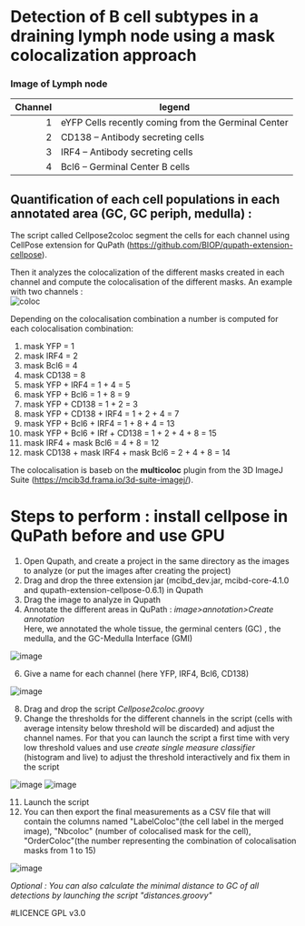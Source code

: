 # Detection of B cell subtypes in a draining lymph node using a mask colocalization approach 

### Image of Lymph node 


| Channel |legend |
|-----:|-----------|
|     1| eYFP   Cells recently coming from the Germinal Center  |
|     2| CD138 – Antibody secreting cells                       |
|     3| IRF4 – Antibody secreting cells                        |
|     4| Bcl6 – Germinal Center B cells                   |

## Quantification of each cell populations in each annotated area (GC, GC periph, medulla) :  
The script called Cellpose2coloc segment the cells for each channel using CellPose extension for QuPath (https://github.com/BIOP/qupath-extension-cellpose). 

Then it analyzes the colocalization of the different masks created in each channel and compute the colocalisation of the different masks. 
An example with two channels :  
![coloc](https://github.com/matfallet/Detection-of-B-cell-subtypes-in-a-draining-lymph-node-using-a-mask-colocalization-approach-/assets/41480459/f56cd42d-e68c-41fe-85e3-502a2b67844f)

Depending on the colocalisation combination a number is computed for each colocalisation combination:

1) mask YFP = 1  
2) mask IRF4 = 2   
3) mask Bcl6 = 4  
4) mask CD138 = 8     
5) mask YFP + IRF4 = 1 + 4 = 5  
6) mask YFP + Bcl6 = 1 + 8 = 9  
7) mask YFP + CD138  = 1 + 2 = 3  
8) mask YFP + CD138 + IRF4 = 1 + 2 + 4 = 7  
9) mask YFP + Bcl6 + IRF4  = 1 + 8 + 4 = 13  
10) mask YFP + Bcl6 + IRf + CD138 = 1 + 2 + 4 + 8 = 15  
11) mask  IRF4 + mask  Bcl6  = 4 + 8 = 12  
12) mask  CD138 + mask IRF4 + mask Bcl6  = 2 + 4 + 8 = 14

The colocalisation is baseb on the **multicoloc** plugin from the 3D ImageJ Suite (https://mcib3d.frama.io/3d-suite-imagej/). 


# Steps to perform : install cellpose in QuPath before and use GPU   

1) Open Qupath, and create a project in the same directory as the images to analyze (or put the images after creating the project)
2) Drag and drop the three extension jar (mcibd_dev.jar, mcibd-core-4.1.0 and qupath-extension-cellpose-0.6.1) in Qupath  
3) Drag the image to analyze in Qupath 
4) Annotate the different areas in QuPath : _image>annotation>Create annotation_  
    Here, we annotated the whole tissue, the germinal centers (GC) , the medulla, and the GC-Medulla Interface (GMI)

![image](https://github.com/Imagimm-CIML/Detection-of-B-cell-subtypes-in-a-draining-lymph-node-using-a-mask-colocalization-approach/assets/124134416/a14407de-ad9b-4b6c-a936-aed1ee663eed)



6) Give a name for each channel (here YFP, IRF4, Bcl6, CD138)

![image](https://github.com/Imagimm-CIML/Detection-of-B-cell-subtypes-in-a-draining-lymph-node-using-a-mask-colocalization-approach/assets/124134416/7df5a7e4-c224-4f36-87e1-fabc26ecbca0)


8) Drag and drop the script _Cellpose2coloc.groovy_
9) Change the thresholds for the different channels in the script (cells with average intensity below threshold will be discarded) and adjust the channel names.
   For that you can launch the script a first time with very low threshold values and use _create single measure classifier_ (histogram and live) to adjust the threshold interactively and fix them in the script

![image](https://github.com/Imagimm-CIML/Detection-of-B-cell-subtypes-in-a-draining-lymph-node-using-a-mask-colocalization-approach/assets/124134416/3619dd77-15ec-4c62-88a0-ec3c6131a59c)
![image](https://github.com/Imagimm-CIML/Detection-of-B-cell-subtypes-in-a-draining-lymph-node-using-a-mask-colocalization-approach/assets/124134416/ae2b7f9f-ea11-4f75-932a-131d4326a684)


11) Launch the script 
12) You can then export the final measurements as a CSV file that will contain the columns named "LabelColoc"(the cell label in the merged image), "Nbcoloc" (number of colocalised mask for the cell), "OrderColoc"(the number representing the combination of colocalisation masks from 1 to 15)

![image](https://github.com/Imagimm-CIML/Detection-of-B-cell-subtypes-in-a-draining-lymph-node-using-a-mask-colocalization-approach/assets/124134416/77e77ef4-42f9-451a-a5ef-afcbcd7896be)

    
_Optional : You can also calculate the minimal distance to GC of all detections by launching the script "distances.groovy"_ 

#LICENCE GPL v3.0    
